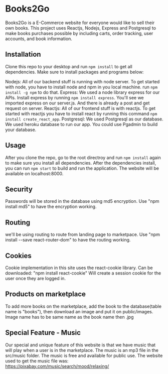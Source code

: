 # Books2Go
Books2Go is a E-Commerce website for everyone would like to sell their own books. This project uses Reactjs, Nodejs, Express and Postgresql to make books purchases possible by including carts, order tracking, user accounts, and book information.

## Installation
Clone this repo to your desktop and run `npm install` to get all dependencies.
Make sure to install packages and programs below:

Nodejs: All of our backend stuff is running with node server. To get started with node, you have to install node and npm in you local machine. run `npm install -g npm` to do that.
Express: We used a node library express for our APIs. Install express by running `npm install express`. You'll see we imported express on our server.js. And there is already a post and get request on server.
Reactjs: All of our frontend stuff is with reactjs. To get started with reactjs you have to install react by running this command `npm install create_react_app`.
Postgresql: We used Postgresql as our database. We used heroku database to run our app. You could use Pgadmin to build your database.

## Usage
After you clone the repo, go to the root directroy and run `npm install` again to make sure you install all dependencies.
After the dependencies install, you can run `npm start` to build and run the application. The website will be available on localhost:8000.

## Security
Passwords will be stored in the database using md5 encryption.
Use "npm install md5" to have the encryption working.

## Routing 
we'll be using routing to route from landing page to marketpace.
Use "npm install --save react-router-dom" to have the routing working.

## Cookies
Cookie implementation in this site uses the react-cookie library.
Can be downloaded:  "npm install react-cookie"
Will create a session cookie for the user once they are logged in. 

## Products on marketplace

To add more books on the marketplace, add the book to the database(table name is "books"), then download an image and put it on public/images. Image name has to be same name as the book name then .jpg

## Special Feature - Music
Our special and unique feature of this website is that we have music that will play when a user is in the marketplace. 
The music is an mp3 file in the src/music folder. The music is free and available for public use. 
The website used to get the music file was: https://pixabay.com/music/search/mood/relaxing/
